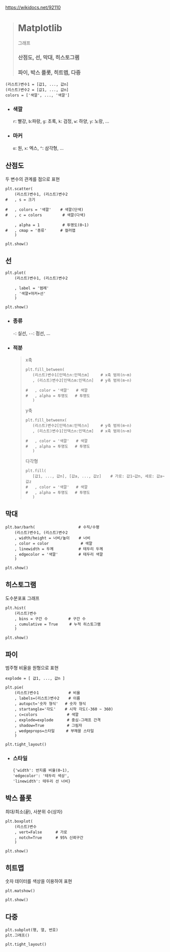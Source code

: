 https://wikidocs.net/92110
># Matplotlib
>그래프
>### 산점도, 선, 막대, 히스토그램
>### 파이, 박스 플롯, 히트맵, 다중
```
(리스트)변수1 = [값1, ..., 값n]
(리스트)변수2 = [값1, ..., 값n]
colors = ['색깔', ..., '색깔']
```
+ ### 색깔
  ``r``: 빨강, ``b``:파랑, ``g``: 초록, ``k``: 검정, ``w``: 하양, ``y``: 노랑, ...

+ ### 마커
    ``o``: 원, ``x``: 엑스, ``^``: 삼각형, ...

## 산점도
두 변수의 관계를 점으로 표현
```
plt.scatter(
    (리스트)변수1, (리스트)변수2
#   , s = 크기           
    
#   , colors = '색깔'    # 색깔(단색)
#   , c = colors         # 색깔(다색)
    
    , alpha = 1          # 투명도(0~1)
#   , cmap = '종류'      # 컬러맵
    )

plt.show()
```


## 선
```
plt.plot( 
    (리스트)변수1, (리스트)변수2
    
    , label = '범례'
    , '색깔+마커+선'    
    )
    
plt.show()
```

+ ### 종류
    ``-``: 실선, ``--``: 점선, ...

+ ### 적분
  >x축
  >```angular2html
  >plt.fill_between( 
  >    (리스트)변수1[인덱스n:인덱스m]     # x축 범위(n~m)
  >    , (리스트)변수2[인덱스m:인덱스n]   # y축 범위(m~n)
  >
  >#   , color = '색깔'   # 색깔
  >#   , alpha = 투명도   # 투명도
  >    )
  >```
  >y축
  >```angular2html
  >plt.fill_betweenx( 
  >    (리스트)변수2[인덱스m:인덱스n]     # y축 범위(m~n) 
  >    , (리스트)변수1[인덱스n:인덱스m]   # x축 범위(n~m)
  >
  >#   , color = '색깔'   # 색깔
  >#   , alpha = 투명도   # 투명도
  >    )
  >```
  >다각형
  >```angular2html
  >plt.fill(
  >    [값1, ..., 값n], [값a, ..., 값z]    # 가로: 값1~값n, 세로: 값a~값z
  >#   , color = '색깔'   # 색깔
  >#   , alpha = 투명도   # 투명도
  >    )
  >```

## 막대
``` 
plt.bar/barh(                   # 수직/수평
    (리스트)변수1, (리스트)변수2    
    , width/height = 너비/높이    # 너비
    , color = color              # 색깔
    , linewidth = 두께           # 테두리 두께
    , edgecolor = '색깔'         # 테두리 색깔
    )

plt.show()
```

## 히스토그램
도수분포표 그래프
```
plt.hist( 
    (리스트)변수
    , bins = 구간 수         # 구간 수
    , cumulative = True     # 누적 히스토그램
    )
    
plt.show()
```

## 파이
범주형 비율을 원형으로 표현
```
explode = [ 값1, ..., 값n ]

plt.pie( 
    (리스트)변수1             # 비율
    , labels=(리스트)변수2    # 이름
    , autopct='숫자 형식'   # 숫자 형식
    , startangle='각도'    # 시작 각도(-360 ~ 360)
    , c=colors             # 색깔
    , explode=explode      # 중심-그래프 간격
    , shadow=True          # 그림자
    , wedgeprops=스타일     # 부채꼴 스타일
    )
    
plt.tight_layout()
```
+ ### 스타일
  ```
  {'width': 반지름 비율(0~1), 
  'edgecolor': '테두리 색상', 
  'linewidth': 테두리 선 너비}
  ```


## 박스 플롯
최대/최소(끝), 사분위 수(상자) 
```
plt.boxplot(
    (리스트)변수
    , vert=False      # 가로
    , notch=True      # 95% 신뢰구간
    )
   
plt.show()
```

## 히트맵
숫자 데이터를 색상을 이용하여 표현
```
plt.matshow()

plt.show()
```

## 다중
```angular2html
plt.subplot(행, 열, 번호)
plt.그래프()

plt.tight_layout()
```